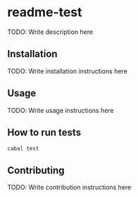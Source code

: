 # readme-test

TODO: Write description here

## Installation

TODO: Write installation instructions here

## Usage

TODO: Write usage instructions here

## How to run tests

```
cabal test
```

## Contributing

TODO: Write contribution instructions here

